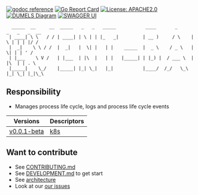 [![godoc reference](https://img.shields.io/badge/godoc-reference-blue.svg)](https://pkg.go.dev/github.com/klovercloud-ci-cd/event-bank)
[![Go Report Card](https://goreportcard.com/badge/github.com/klovercloud-ci-cd/event-store)](https://goreportcard.com/report/github.com/klovercloud-ci-cd/event-bank)
[![License: APACHE2.0](https://img.shields.io/badge/License-apache2.0-green.svg)](https://opensource.org/licenses/Apache-2.0)
[![DUMELS Diagram](https://www.dumels.com/api/v1/badge/2c8273b5-1d01-469a-9db7-a611188d8ce7)](https://www.dumels.com/diagram/2c8273b5-1d01-469a-9db7-a611188d8ce7)
[![SWAGGER UI](https://img.shields.io/badge/swagger-api-green)](https://klovercloud-ci-cd.github.io/event-bank/)

```
  _____  __     __  _____   _   _   _____           ____       _      _   _   _  __
 | ____| \ \   / / | ____| | \ | | |_   _|         | __ )     / \    | \ | | | |/ /
 |  _|    \ \ / /  |  _|   |  \| |   | |    _____  |  _ \    / _ \   |  \| | | ' / 
 | |___    \ V /   | |___  | |\  |   | |   |_____| | |_) |  / ___ \  | |\  | | . \ 
 |_____|    \_/    |_____| |_| \_|   |_|           |____/  /_/   \_\ |_| \_| |_|\_\
```

## Responsibility

- Manages process life cycle, logs and process life cycle events

| Versions | Descriptors  |
|----------|-------------|
| [v0.0.1-beta](https://github.com/klovercloud-ci-cd/event-bank/releases/tag/v0.0.1-beta) | [k8s](k8s/v0.0.1-beta) |



## Want to contribute

- See [CONTRIBUTING.md](markdownfiles/CONTRIBUTING.md)
- See [DEVELOPMENT.md](markdownfiles/DEVELOPMENT.md) to get start
- See [architecture](https://github.com/klovercloud-ci-cd/architecture/blob/master/README.md)
- Look at our
  [our issues](https://github.com/klovercloud-ci-cd/klovercloud-ci-core/event-bank/issues)
